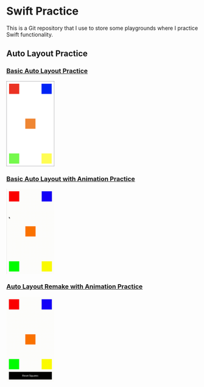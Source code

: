 # Swift Practice
This is a Git repository that I use to store some playgrounds where I practice Swift functionality.

## Auto Layout Practice

### [Basic Auto Layout Practice](https://github.com/StevenWorrall/Swift-Practice/tree/master/Auto_Layout/Basic_Auto_Layout.playground)

<a href="url"><img src="https://github.com/StevenWorrall/Swift-Practice/blob/master/Pictures/Basic_Auto_Layout.png" align="center" height=25% width=25% ></a>

### [Basic Auto Layout with Animation Practice](https://github.com/StevenWorrall/Swift-Practice/tree/master/Auto_Layout/Basic_Auto_Layout_Animation.playground)

<a href="url"><img src="https://github.com/StevenWorrall/Swift-Practice/blob/master/Pictures/Basic_Auto_Layout_Animation.gif" align="center" height=25% width=25% ></a>

### [Auto Layout Remake with Animation Practice](https://github.com/StevenWorrall/Swift-Practice/tree/master/Auto_Layout/Auto_Layout_Remake_Animation.playground)

<a href="url"><img src="https://github.com/StevenWorrall/Swift-Practice/blob/master/Pictures/Auto_Layout_Remake_Animation.gif" align="center" height=25% width=25% ></a>

